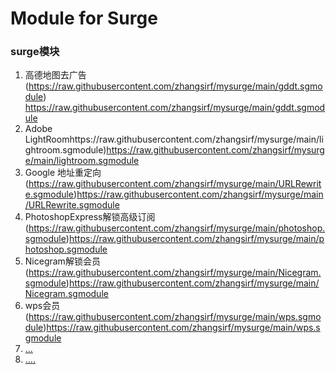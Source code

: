 # Module for Surge

### surge模块

1. 高德地图去广告(https://raw.githubusercontent.com/zhangsirf/mysurge/main/gddt.sgmodule) https://raw.githubusercontent.com/zhangsirf/mysurge/main/gddt.sgmodule
2. Adobe LightRoomhttps://raw.githubusercontent.com/zhangsirf/mysurge/main/lightroom.sgmodule)https://raw.githubusercontent.com/zhangsirf/mysurge/main/lightroom.sgmodule
3. Google 地址重定向(https://raw.githubusercontent.com/zhangsirf/mysurge/main/URLRewrite.sgmodule)https://raw.githubusercontent.com/zhangsirf/mysurge/main/URLRewrite.sgmodule
4. PhotoshopExpress解锁高级订阅(https://raw.githubusercontent.com/zhangsirf/mysurge/main/photoshop.sgmodule)https://raw.githubusercontent.com/zhangsirf/mysurge/main/photoshop.sgmodule
5. Nicegram解锁会员(https://raw.githubusercontent.com/zhangsirf/mysurge/main/Nicegram.sgmodule)https://raw.githubusercontent.com/zhangsirf/mysurge/main/Nicegram.sgmodule
6. wps会员(https://raw.githubusercontent.com/zhangsirf/mysurge/main/wps.sgmodule)https://raw.githubusercontent.com/zhangsirf/mysurge/main/wps.sgmodule
7. [...]()
8. [....]()


